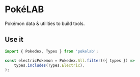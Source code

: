 # PokéLAB

Pokémon data & utilities to build tools.

## Use it

```javascript
import { Pokedex, Types } from 'pokelab';

const electricPokemon = Pokedex.All.filter(({ types }) =>
	types.includes(Types.Electric),
);
```
